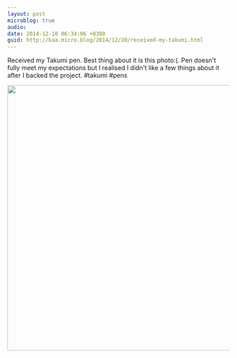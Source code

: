 ```yaml
---
layout: post
microblog: true
audio: 
date: 2014-12-10 06:34:06 +0300
guid: http://kaa.micro.blog/2014/12/10/received-my-takumi.html
---
```

Received my Takumi pen. Best thing about it is this photo:(. Pen doesn't fully meet my expectations but I realised I didn't like a few things about it after I backed the project. #takumi #pens

<img src="http://www.kaa.bz/uploads/2018/b7d6463de6.jpg" width="600" height="600" />

